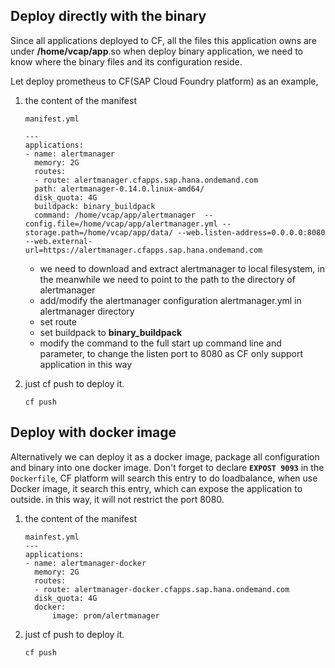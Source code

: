
Deploy directly with the binary
---
Since all applications deployed to CF, all the files this application owns are under **/home/vcap/app**.so when deploy binary application, we need to know where the binary files and its configuration reside. 


Let deploy prometheus to CF(SAP Cloud Foundry platform) as an example, 
1. the content of the manifest

    ```
    manifest.yml

    ---
    applications:
    - name: alertmanager
      memory: 2G
      routes: 
      - route: alertmanager.cfapps.sap.hana.ondemand.com
      path: alertmanager-0.14.0.linux-amd64/
      disk_quota: 4G
      buildpack: binary_buildpack
      command: /home/vcap/app/alertmanager  --config.file=/home/vcap/app/alertmanager.yml --storage.path=/home/vcap/app/data/ --web.listen-address=0.0.0.0:8080 --web.external-url=https://alertmanager.cfapps.sap.hana.ondemand.com
    ```

    - we need to download and extract alertmanager to local filesystem, in the meanwhile we need to point to the path to the directory of alertmanager 
    - add/modify the alertmanager configuration alertmanager.yml  in alertmanager directory
    - set route
    - set buildpack to **binary_buildpack**
    - modify the command to the full start up command line and parameter, to change the listen port to 8080 as CF only support application in this way

2. just cf push to deploy it.

    ```
    cf push
    ```

Deploy with docker image
---
Alternatively we can deploy it as a docker image, package all configuration and binary into one docker image. Don't forget to declare **`EXPOST 9093`** in the `Dockerfile`, CF platform will search this entry to do loadbalance, when use Docker image, it search this entry, which can expose the application to outside. in this way, it will not restrict the port 8080.

1. the content of the manifest

    ```
    mainfest.yml
    ---
    applications:
    - name: alertmanager-docker
      memory: 2G
      routes: 
      - route: alertmanager-docker.cfapps.sap.hana.ondemand.com
      disk_quota: 4G
      docker:
          image: prom/alertmanager
    ```


2. just cf push to deploy it.

    ```
    cf push
    ```